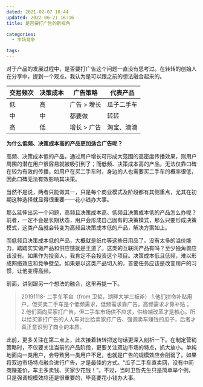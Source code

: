 ```yaml
---
dated: 2021-02-07 18:44
updated: 2022-06-21 16:16
title: 是否要打广告的新视角

categories:
  - 市场竞争

tags:
---
```


对于产品的发展过程中，是否要打广告这个问题一直没有思考过。在转转的创始人在分享中，提到一个观点，我认为是可以跟之前的想法融合起来的。

| 交易频次 | 决策成本 | 广告策略    | 代表产品   |
| -------- | -------- | ----------- | ---------- |
| 低       | 高       | 广告 > 增长 | 瓜子二手车 |
| 中       | 中       | 都要做      | 转转       |
| 高       | 低       | 增长 > 广告 | 淘宝、滴滴 |

**为什么低频、决策成本高的产品更加适合广告呢？**

高频、决策成本低的产品，通过用户增长可形成大范围的高密度传播效果，则用户周围的潜在用户很容易就被吸引到了；而低频、决策成本高的产品，无法仅靠口碑在较为有效的传播，如用户在买二手车时，身边的人也需要买二手车的概率很低，因此口碑无法有效影响其决策。

当然不是说，两者只能做其一，只是每个商业模式及阶段都有其侧重点，尤其在初期这种选择就显得很重要——花小钱办大事。

那么延伸出另一个问题，高频且决策成本高、低频且决策成本低的产品怎么办呢？前者，一定不会是长期状态，用户会形成自己固有的决策模式，那么只要形成决策模式，这类产品就会转变为高频且决策成本低的产品，解决方案如上。

而低频且决策成本低的产品，大概就是纸巾等这些日用品了。没有太多的溢价能力，踏踏实实做产品和供应链就是王道了。这类的互联网产品有吗？至少独角兽应该没有。如果作为投资人，我肯定不会投资这个项目。决策成本低且低频，难以形成网络效应和竞争壁垒。如果是以这类产品切入的，首要任务应该是改变用户的习惯，让他变得高频。

前面，讲到跟另一个想法的融合，这里再提一下。

> 20191118- 二手车平台（from 卫哲，湖畔大学三板斧） 1.他们拼命补贴用户，但买卖二手车是个低频需求，低频需求靠广告，高频需求才靠补贴； 2.他们面向买家打广告，但二手车市场供不应求，供给端改革才是核心。所以给买家打广告的人人车对比给卖家打广告、强调卖车赚钱的瓜子，后者才真正意识到了商业的本质。

此前，更多关注在第二点上，此次接着转转把这句话更深入剖析一下。在制定营销策略时，不仅要关注当前的产品阶段，更要关注双边市场的特点，抓大放小。单纯地面向一类用户，会导致另一类用户不足，也就是广告的规模效应会削弱了。如果将双边市场特点融合进行广告，才是最佳的方式。“瓜子二手车直卖网，没有中间商赚差价，车主多卖钱、买家少花钱！”。不过，当时卫哲先生只是简单举个例，只是强调规模效应还是很重要的，毕竟要花小钱办大事。
